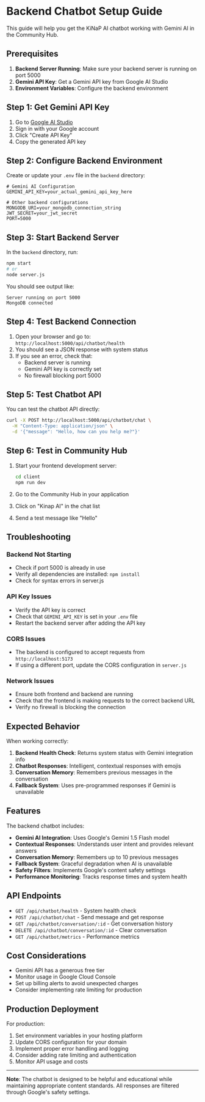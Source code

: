 # Backend Chatbot Setup Guide

This guide will help you get the KiNaP AI chatbot working with Gemini AI in the Community Hub.

## Prerequisites

1. **Backend Server Running**: Make sure your backend server is running on port 5000
2. **Gemini API Key**: Get a Gemini API key from Google AI Studio
3. **Environment Variables**: Configure the backend environment

## Step 1: Get Gemini API Key

1. Go to [Google AI Studio](https://makersuite.google.com/app/apikey)
2. Sign in with your Google account
3. Click "Create API Key"
4. Copy the generated API key

## Step 2: Configure Backend Environment

Create or update your `.env` file in the `backend` directory:

```env
# Gemini AI Configuration
GEMINI_API_KEY=your_actual_gemini_api_key_here

# Other backend configurations
MONGODB_URI=your_mongodb_connection_string
JWT_SECRET=your_jwt_secret
PORT=5000
```

## Step 3: Start Backend Server

In the `backend` directory, run:

```bash
npm start
# or
node server.js
```

You should see output like:
```
Server running on port 5000
MongoDB connected
```

## Step 4: Test Backend Connection

1. Open your browser and go to: `http://localhost:5000/api/chatbot/health`
2. You should see a JSON response with system status
3. If you see an error, check that:
   - Backend server is running
   - Gemini API key is correctly set
   - No firewall blocking port 5000

## Step 5: Test Chatbot API

You can test the chatbot API directly:

```bash
curl -X POST http://localhost:5000/api/chatbot/chat \
  -H "Content-Type: application/json" \
  -d '{"message": "Hello, how can you help me?"}'
```

## Step 6: Test in Community Hub

1. Start your frontend development server:
   ```bash
   cd client
   npm run dev
   ```

2. Go to the Community Hub in your application
3. Click on "Kinap AI" in the chat list
4. Send a test message like "Hello"

## Troubleshooting

### Backend Not Starting
- Check if port 5000 is already in use
- Verify all dependencies are installed: `npm install`
- Check for syntax errors in server.js

### API Key Issues
- Verify the API key is correct
- Check that `GEMINI_API_KEY` is set in your `.env` file
- Restart the backend server after adding the API key

### CORS Issues
- The backend is configured to accept requests from `http://localhost:5173`
- If using a different port, update the CORS configuration in `server.js`

### Network Issues
- Ensure both frontend and backend are running
- Check that the frontend is making requests to the correct backend URL
- Verify no firewall is blocking the connection

## Expected Behavior

When working correctly:

1. **Backend Health Check**: Returns system status with Gemini integration info
2. **Chatbot Responses**: Intelligent, contextual responses with emojis
3. **Conversation Memory**: Remembers previous messages in the conversation
4. **Fallback System**: Uses pre-programmed responses if Gemini is unavailable

## Features

The backend chatbot includes:

- **Gemini AI Integration**: Uses Google's Gemini 1.5 Flash model
- **Contextual Responses**: Understands user intent and provides relevant answers
- **Conversation Memory**: Remembers up to 10 previous messages
- **Fallback System**: Graceful degradation when AI is unavailable
- **Safety Filters**: Implements Google's content safety settings
- **Performance Monitoring**: Tracks response times and system health

## API Endpoints

- `GET /api/chatbot/health` - System health check
- `POST /api/chatbot/chat` - Send message and get response
- `GET /api/chatbot/conversation/:id` - Get conversation history
- `DELETE /api/chatbot/conversation/:id` - Clear conversation
- `GET /api/chatbot/metrics` - Performance metrics

## Cost Considerations

- Gemini API has a generous free tier
- Monitor usage in Google Cloud Console
- Set up billing alerts to avoid unexpected charges
- Consider implementing rate limiting for production

## Production Deployment

For production:

1. Set environment variables in your hosting platform
2. Update CORS configuration for your domain
3. Implement proper error handling and logging
4. Consider adding rate limiting and authentication
5. Monitor API usage and costs

---

**Note**: The chatbot is designed to be helpful and educational while maintaining appropriate content standards. All responses are filtered through Google's safety settings. 